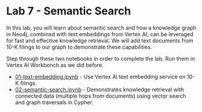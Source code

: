# Lab 7 - Semantic Search
In this lab, you will learn about semantic search and how a knowledge graph in Neo4j, combined with text embeddings from Vertex AI, can be leveraged for fast and effective knowledge retrieval.  We will add text documents from 10-K filings to our graph to demonstrate these capabilities.

Step through these two notebooks in order to complete the lab.  Run them in Vertex AI Workbench as we did before.

* [01-text-embedding.ipynb](01-text-embedding.ipynb) - Use Vertex AI text embedding service on 10-K filings.
* [02-semantic-search.ipynb](02-semantic-search.ipynb) - Demonstrates knowledge retrieval with connected data (multiple hops from documents) using vector search and graph traversals in Cypher.
